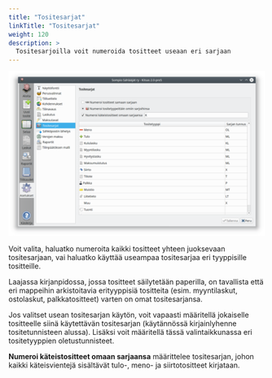 ```yaml
---
title: "Tositesarjat"
linkTitle: "Tositesarjat"
weight: 120
description: >
  Tositesarjoilla voit numeroida tositteet useaan eri sarjaan
---
```


![](/img/fi/asetukset/tositesarjat.png)

Voit valita, haluatko numeroita kaikki tositteet yhteen juoksevaan tositesarjaan, vai haluatko käyttää useampaa tositesarjaa eri tyyppisille tositteille.

Laajassa kirjanpidossa, jossa tositteet säilytetään paperilla, on tavallista että eri mappeihin arkistoitavia erityyppisiä tositteita (esim. myyntilaskut, ostolaskut, palkkatositteet) varten on omat tositesarjansa.

Jos valitset usean tositesarjan käytön, voit vapaasti määritellä jokaiselle tositteelle siinä käytettävän tositesarjan (käytännössä kirjainlyhenne tositetunnisteen alussa). Lisäksi voit määritellä tässä valintaikkunassa eri tositetyyppien oletustunnisteet.

**Numeroi käteistositteet omaan sarjaansa** määrittelee tositesarjan, johon kaikki käteisvientejä sisältävät tulo-, meno- ja siirtotositteet kirjataan.
